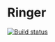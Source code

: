 # Ringer

[![Build status](https://build.appcenter.ms/v0.1/apps/ad6a122a-d093-412a-85af-075d5bb35e38/branches/master/badge)](https://appcenter.ms)

